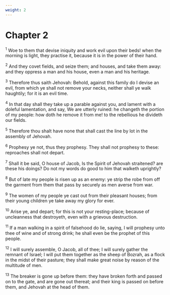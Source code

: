 ```yaml
---
weight: 2
---
```


# Chapter 2

<sup>1</sup> Woe to them that devise iniquity and work evil upon their beds! when the morning is light, they practise it, because it is in the power of their hand. 

<sup>2</sup> And they covet fields, and seize them; and houses, and take them away: and they oppress a man and his house, even a man and his heritage. 

<sup>3</sup> Therefore thus saith Jehovah: Behold, against this family do I devise an evil, from which ye shall not remove your necks, neither shall ye walk haughtily; for it is an evil time. 

<sup>4</sup> In that day shall they take up a parable against you, and lament with a doleful lamentation, and say, We are utterly ruined: he changeth the portion of my people: how doth he remove it from me! to the rebellious he divideth our fields. 

<sup>5</sup> Therefore thou shalt have none that shall cast the line by lot in the assembly of Jehovah. 

<sup>6</sup> Prophesy ye not, thus they prophesy. They shall not prophesy to these: reproaches shall not depart. 

<sup>7</sup> Shall it be said, O house of Jacob, Is the Spirit of Jehovah straitened? are these his doings? Do not my words do good to him that walketh uprightly? 

<sup>8</sup> But of late my people is risen up as an enemy: ye strip the robe from off the garment from them that pass by securely as men averse from war. 

<sup>9</sup> The women of my people ye cast out from their pleasant houses; from their young children ye take away my glory for ever. 

<sup>10</sup> Arise ye, and depart; for this is not your resting-place; because of uncleanness that destroyeth, even with a grievous destruction. 

<sup>11</sup> If a man walking in a spirit of falsehood do lie, saying, I will prophesy unto thee of wine and of strong drink; he shall even be the prophet of this people. 

<sup>12</sup> I will surely assemble, O Jacob, all of thee; I will surely gather the remnant of Israel; I will put them together as the sheep of Bozrah, as a flock in the midst of their pasture; they shall make great noise by reason of the multitude of men. 

<sup>13</sup> The breaker is gone up before them: they have broken forth and passed on to the gate, and are gone out thereat; and their king is passed on before them, and Jehovah at the head of them. 


